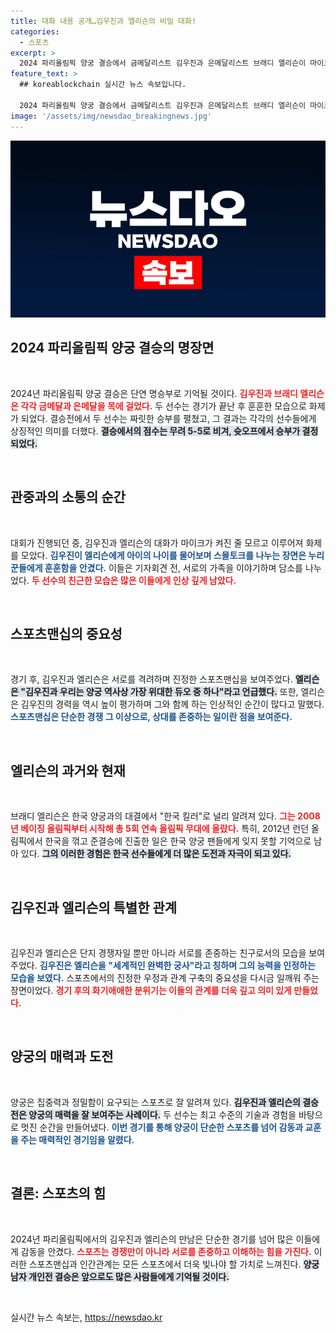 ```yaml
---
title: 대화 내용 공개…김우진과 엘리슨의 비밀 대화!
categories:
  - 스포츠
excerpt: >
  2024 파리올림픽 양궁 결승에서 금메달리스트 김우진과 은메달리스트 브래디 엘리슨이 마이크를 모른 채 나눈 귀여운 스몰토크가 화제! 흥미진진한 대화와 훈훈한 스포츠맨십에 누리꾼들이 반응하고 있다.
feature_text: >
  ## koreablockchain 실시간 뉴스 속보입니다.

  2024 파리올림픽 양궁 결승에서 금메달리스트 김우진과 은메달리스트 브래디 엘리슨이 마이크를 모른 채 나눈 귀여운 스몰토크가 화제! 흥미진진한 대화와 훈훈한 스포츠맨십에 누리꾼들이 반응하고 있다.
image: '/assets/img/newsdao_breakingnews.jpg'
---
```


<p><img src="/assets/img/newsdao_breakingnews.jpg" alt="koreablockchain 속보" /></p>

<h2 data-ke-size="size26">2024 파리올림픽 양궁 결승의 명장면</h2>

<p data-ke-size="size16">&nbsp;</p>

<p>2024년 파리올림픽 양궁 결승은 단연 명승부로 기억될 것이다. <b><span style="color: #ee2323;">김우진과 브래디 엘리슨은 각각 금메달과 은메달을 목에 걸었다.</span></b> 두 선수는 경기가 끝난 후 훈훈한 모습으로 화제가 되었다. 결승전에서 두 선수는 짜릿한 승부를 펼쳤고, 그 결과는 각각의 선수들에게 상징적인 의미를 더했다. <b><span style="background-color: #21538527;">결승에서의 점수는 무려 5-5로 비겨, 슛오프에서 승부가 결정되었다.</span></b> </p>

<p data-ke-size="size16">&nbsp;</p>

<h2 data-ke-size="size26">관중과의 소통의 순간</h2>

<p data-ke-size="size16">&nbsp;</p>

<p>대회가 진행되던 중, 김우진과 엘리슨의 대화가 마이크가 켜진 줄 모르고 이루어져 화제를 모았다. <b><span style="color: #1a5490;">김우진이 엘리슨에게 아이의 나이를 물어보며 스몰토크를 나누는 장면은 누리꾼들에게 훈훈함을 안겼다.</span></b> 이들은 기자회견 전, 서로의 가족을 이야기하며 담소를 나누었다. <b><span style="color: #ee2323;">두 선수의 친근한 모습은 많은 이들에게 인상 깊게 남았다.</span></b></p>

<p data-ke-size="size16">&nbsp;</p>

<h2 data-ke-size="size26">스포츠맨십의 중요성</h2>

<p data-ke-size="size16">&nbsp;</p>

<p>경기 후, 김우진과 엘리슨은 서로를 격려하며 진정한 스포츠맨십을 보여주었다. <b><span style="background-color: #21538527;">엘리슨은 "김우진과 우리는 양궁 역사상 가장 위대한 듀오 중 하나"라고 언급했다.</span></b> 또한, 엘리슨은 김우진의 경력을 역시 높이 평가하며 그와 함께 하는 인상적인 순간이 많다고 말했다. <b><span style="color: #1a5490;">스포츠맨십은 단순한 경쟁 그 이상으로, 상대를 존중하는 일이란 점을 보여준다.</span></b> </p>

<p data-ke-size="size16">&nbsp;</p>

<h2 data-ke-size="size26">엘리슨의 과거와 현재</h2>

<p data-ke-size="size16">&nbsp;</p>

<p>브래디 엘리슨은 한국 양궁과의 대결에서 "한국 킬러"로 널리 알려져 있다. <b><span style="color: #ee2323;">그는 2008년 베이징 올림픽부터 시작해 총 5회 연속 올림픽 무대에 올랐다.</span></b> 특히, 2012년 런던 올림픽에서 한국을 꺾고 준결승에 진출한 일은 한국 양궁 팬들에게 잊지 못할 기억으로 남아 있다. <b><span style="background-color: #21538527;">그의 이러한 경험은 한국 선수들에게 더 많은 도전과 자극이 되고 있다.</span></b></p>

<p data-ke-size="size16">&nbsp;</p>

<h2 data-ke-size="size26">김우진과 엘리슨의 특별한 관계</h2>

<p data-ke-size="size16">&nbsp;</p>

<p>김우진과 엘리슨은 단지 경쟁자일 뿐만 아니라 서로를 존중하는 친구로서의 모습을 보여주었다. <b><span style="color: #1a5490;">김우진은 엘리슨을 "세계적인 완벽한 궁사"라고 칭하며 그의 능력을 인정하는 모습을 보였다.</span></b> 스포츠에서의 진정한 우정과 관계 구축의 중요성을 다시금 일깨워 주는 장면이었다. <b><span style="color: #ee2323;">경기 후의 화기애애한 분위기는 이들의 관계를 더욱 깊고 의미 있게 만들었다.</span></b></p>

<p data-ke-size="size16">&nbsp;</p>

<h2 data-ke-size="size26">양궁의 매력과 도전</h2>

<p data-ke-size="size16">&nbsp;</p>

<p>양궁은 집중력과 정밀함이 요구되는 스포츠로 잘 알려져 있다. <b><span style="background-color: #21538527;">김우진과 엘리슨의 결승전은 양궁의 매력을 잘 보여주는 사례이다.</span></b> 두 선수는 최고 수준의 기술과 경험을 바탕으로 멋진 순간을 만들어냈다. <b><span style="color: #1a5490;">이번 경기를 통해 양궁이 단순한 스포츠를 넘어 감동과 교훈을 주는 매력적인 경기임을 알렸다.</span></b> </p>

<p data-ke-size="size16">&nbsp;</p>

<h2 data-ke-size="size26">결론: 스포츠의 힘</h2>

<p data-ke-size="size16">&nbsp;</p>

<p>2024년 파리올림픽에서의 김우진과 엘리슨의 만남은 단순한 경기를 넘어 많은 이들에게 감동을 안겼다. <b><span style="color: #ee2323;">스포츠는 경쟁만이 아니라 서로를 존중하고 이해하는 힘을 가진다.</span></b> 이러한 스포츠맨십과 인간관계는 모든 스포츠에서 더욱 빛나야 할 가치로 느껴진다. <b><span style="background-color: #21538527;">양궁 남자 개인전 결승은 앞으로도 많은 사람들에게 기억될 것이다.</span></b> </p>

<p data-ke-size="size16">&nbsp;</p>
실시간 뉴스 속보는, <a href="https://newsdao.kr" rel="dofollow">https://newsdao.kr</a>


